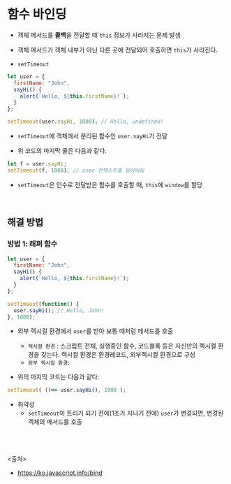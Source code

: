 # 함수 바인딩
- 객체 메서드를 **콜백**을 전달할 때 `this` 정보가 사라지는 문제 발생

- 객체 메서드가 객체 내부가 아닌 다른 곳에 전달되어 호출하면 `this`가 사라진다.
- `setTimeout`
```js
let user = {
  firstName: "John",
  sayHi() {
    alert(`Hello, ${this.firstName}!`);
  }
};

setTimeout(user.sayHi, 1000); // Hello, undefined!
```
- `setTimeout`에 객체에서 분리된 함수인 `user.sayHi`가 전달

- 위 코드의 마지막 줄은 다음과 같다.
```js
let f = user.sayHi;
setTimeout(f, 1000); // user 컨텍스트를 잃어버림
```
- `setTimeout`은 인수로 전달받은 함수를 호출할 때, `this`에 `window`를 할당
<br>

## 해결 방법
### 방법 1: 래퍼 함수
```js
let user = {
  firstName: "John",
  sayHi() {
    alert(`Hello, ${this.firstName}!`);
  }
};

setTimeout(function() {
  user.sayHi(); // Hello, John!
}, 1000);
```
- 외부 렉시컬 환경에서 `user`를 받아 보통 때처럼 메서드를 호출
  - `렉시컬 환경` : 스크립트 전체, 실행중인 함수, 코드블록 등은 자신만의 렉시컬 환경을 갖는다. 렉시컬 환경은 환경레코드, 외부렉시컬 환경으로 구성
  - `외부 렉시컬 환경`: 


- 위의 마지막 코드는 다음과 같다.
```js
setTimeout( ()=> user.sayHi(), 1000 );
```
- 취약성
  - `setTimeout`이 트리거 되기 전에(1초가 지나기 전에) `user`가 변경되면, 변경된 객체의 메서드를 호출


<br><br><br>
<출처>
- https://ko.javascript.info/bind
